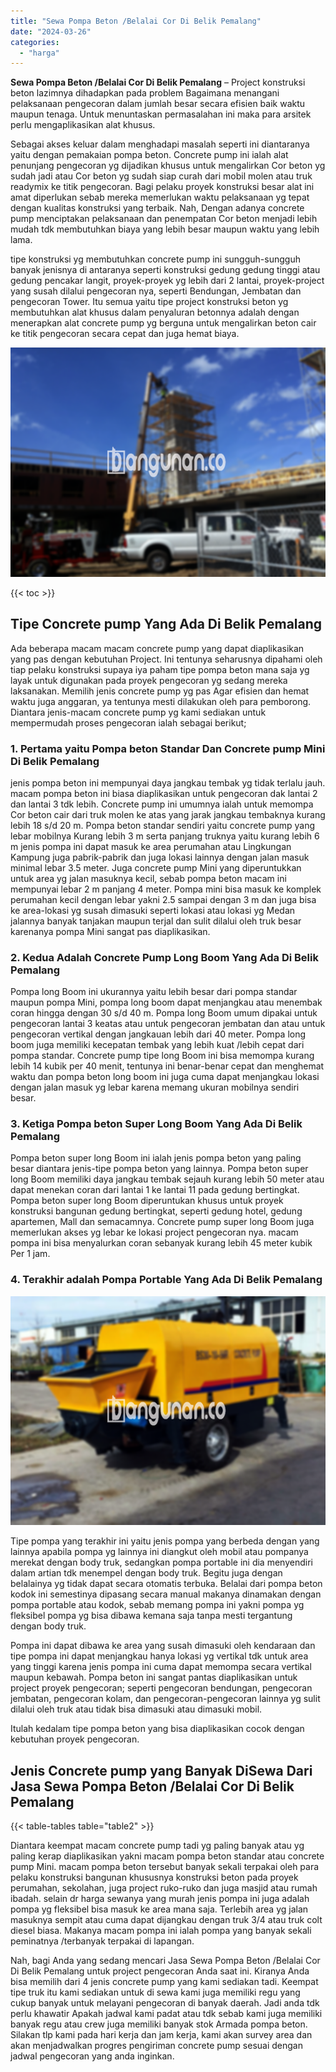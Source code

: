 ```yaml
---
title: "Sewa Pompa Beton /Belalai Cor Di Belik Pemalang"
date: "2024-03-26"
categories: 
  - "harga"
---
```


**Sewa Pompa Beton /Belalai Cor Di Belik Pemalang** – Project konstruksi beton lazimnya dihadapkan pada problem Bagaimana menangani pelaksanaan pengecoran dalam jumlah besar secara efisien baik waktu maupun tenaga. Untuk menuntaskan permasalahan ini maka para arsitek perlu mengaplikasikan alat khusus.

Sebagai akses keluar dalam menghadapi masalah seperti ini diantaranya yaitu dengan pemakaian pompa beton. Concrete pump ini ialah alat penunjang pengecoran yg dijadikan khusus untuk mengalirkan Cor beton yg sudah jadi atau Cor beton yg sudah siap curah dari mobil molen atau truk readymix ke titik pengecoran. Bagi pelaku proyek konstruksi besar alat ini amat diperlukan sebab mereka memerlukan waktu pelaksanaan yg tepat dengan kualitas konstruksi yang terbaik. Nah, Dengan adanya concrete pump menciptakan pelaksanaan dan penempatan Cor beton menjadi lebih mudah tdk membutuhkan biaya yang lebih besar maupun waktu yang lebih lama.

tipe konstruksi yg membutuhkan concrete pump ini sungguh-sungguh banyak jenisnya di antaranya seperti konstruksi gedung gedung tinggi atau gedung pencakar langit, proyek-proyek yg lebih dari 2 lantai, proyek-project yang susah dilalui pengecoran nya, seperti Bendungan, Jembatan dan pengecoran Tower. Itu semua yaitu tipe project konstruksi beton yg membutuhkan alat khusus dalam penyaluran betonnya adalah dengan menerapkan alat concrete pump yg berguna untuk mengalirkan beton cair ke titik pengecoran secara cepat dan juga hemat biaya.

![Sewa Pompa Beton /Belalai Cor Di Belik Pemalang](/images/sewa-concrete-pump-15.png)

{{< toc >}}

## Tipe Concrete pump Yang Ada Di Belik Pemalang

Ada beberapa macam macam concrete pump yang dapat diaplikasikan yang pas dengan kebutuhan Project. Ini tentunya seharusnya dipahami oleh tiap pelaku konstruksi supaya iya paham tipe pompa beton mana saja yg layak untuk digunakan pada proyek pengecoran yg sedang mereka laksanakan. Memilih jenis concrete pump yg pas Agar efisien dan hemat waktu juga anggaran, ya tentunya mesti dilakukan oleh para pemborong. Diantara jenis-macam concrete pump yg kami sediakan untuk mempermudah proses pengecoran ialah sebagai berikut;

### 1\. Pertama yaitu Pompa beton Standar Dan Concrete pump Mini Di Belik Pemalang

jenis pompa beton ini mempunyai daya jangkau tembak yg tidak terlalu jauh. macam pompa beton ini biasa diaplikasikan untuk pengecoran dak lantai 2 dan lantai 3 tdk lebih. Concrete pump ini umumnya ialah untuk memompa Cor beton cair dari truk molen ke atas yang jarak jangkau tembaknya kurang lebih 18 s/d 20 m. Pompa beton standar sendiri yaitu concrete pump yang lebar mobilnya Kurang lebih 3 m serta panjang truknya yaitu kurang lebih 6 m jenis pompa ini dapat masuk ke area perumahan atau Lingkungan Kampung juga pabrik-pabrik dan juga lokasi lainnya dengan jalan masuk minimal lebar 3.5 meter. Juga concrete pump Mini yang diperuntukkan untuk area yg jalan masuknya kecil, sebab pompa beton macam ini mempunyai lebar 2 m panjang 4 meter. Pompa mini bisa masuk ke komplek perumahan kecil dengan lebar yakni 2.5 sampai dengan 3 m dan juga bisa ke area-lokasi yg susah dimasuki seperti lokasi atau lokasi yg Medan jalannya banyak tanjakan maupun terjal dan sulit dilalui oleh truk besar karenanya pompa Mini sangat pas diaplikasikan.

### 2\. Kedua Adalah Concrete Pump Long Boom Yang Ada Di Belik Pemalang

Pompa long Boom ini ukurannya yaitu lebih besar dari pompa standar maupun pompa Mini, pompa long boom dapat menjangkau atau menembak coran hingga dengan 30 s/d 40 m. Pompa long Boom umum dipakai untuk pengecoran lantai 3 keatas atau untuk pengecoran jembatan dan atau untuk pengecoran vertikal dengan jangkauan lebih dari 40 meter. Pompa long boom juga memiliki kecepatan tembak yang lebih kuat /lebih cepat dari pompa standar. Concrete pump tipe long Boom ini bisa memompa kurang lebih 14 kubik per 40 menit, tentunya ini benar-benar cepat dan menghemat waktu dan pompa beton long boom ini juga cuma dapat menjangkau lokasi dengan jalan masuk yg lebar karena memang ukuran mobilnya sendiri besar.

### 3\. Ketiga Pompa beton Super Long Boom Yang Ada Di Belik Pemalang

Pompa beton super long Boom ini ialah jenis pompa beton yang paling besar diantara jenis-tipe pompa beton yang lainnya. Pompa beton super long Boom memiliki daya jangkau tembak sejauh kurang lebih 50 meter atau dapat menekan coran dari lantai 1 ke lantai 11 pada gedung bertingkat. Pompa beton super long Boom diperuntukan khusus untuk proyek konstruksi bangunan gedung bertingkat, seperti gedung hotel, gedung apartemen, Mall dan semacamnya. Concrete pump super long Boom juga memerlukan akses yg lebar ke lokasi project pengecoran nya. macam pompa ini bisa menyalurkan coran sebanyak kurang lebih 45 meter kubik Per 1 jam.

### 4\. Terakhir adalah Pompa Portable Yang Ada Di Belik Pemalang

![Sewa Pompa Beton /Belalai Cor Di Belik Pemalang](/images/sewa-concrete-pump-13.png)

Tipe pompa yang terakhir ini yaitu jenis pompa yang berbeda dengan yang lainnya apabila pompa yg lainnya ini diangkut oleh mobil atau pompanya merekat dengan body truk, sedangkan pompa portable ini dia menyendiri dalam artian tdk menempel dengan body truk. Begitu juga dengan belalainya yg tidak dapat secara otomatis terbuka. Belalai dari pompa beton kodok ini semestinya dipasang secara manual makanya dinamakan dengan pompa portable atau kodok, sebab memang pompa ini yakni pompa yg fleksibel pompa yg bisa dibawa kemana saja tanpa mesti tergantung dengan body truk.

Pompa ini dapat dibawa ke area yang susah dimasuki oleh kendaraan dan tipe pompa ini dapat menjangkau hanya lokasi yg vertikal tdk untuk area yang tinggi karena jenis pompa ini cuma dapat memompa secara vertikal maupun kebawah. Pompa beton ini sangat pantas diaplikasikan untuk project proyek pengecoran; seperti pengecoran bendungan, pengecoran jembatan, pengecoran kolam, dan pengecoran-pengecoran lainnya yg sulit dilalui oleh truk atau tidak bisa dimasuki atau dimasuki mobil.

Itulah kedalam tipe pompa beton yang bisa diaplikasikan cocok dengan kebutuhan proyek pengecoran.

## Jenis Concrete pump yang Banyak DiSewa Dari Jasa Sewa Pompa Beton /Belalai Cor Di Belik Pemalang

{{< table-tables table="table2" >}}

Diantara keempat macam concrete pump tadi yg paling banyak atau yg paling kerap diaplikasikan yakni macam pompa beton standar atau concrete pump Mini. macam pompa beton tersebut banyak sekali terpakai oleh para pelaku konstruksi bangunan khususnya konstruksi beton pada proyek perumahan, sekolahan, juga project ruko-ruko dan juga masjid atau rumah ibadah. selain dr harga sewanya yang murah jenis pompa ini juga adalah pompa yg fleksibel bisa masuk ke area mana saja. Terlebih area yg jalan masuknya sempit atau cuma dapat dijangkau dengan truk 3/4 atau truk colt diesel biasa. Makanya macam pompa ini ialah pompa yang banyak sekali peminatnya /terbanyak terpakai di lapangan.

Nah, bagi Anda yang sedang mencari Jasa Sewa Pompa Beton /Belalai Cor Di Belik Pemalang untuk project pengecoran Anda saat ini. Kiranya Anda bisa memilih dari 4 jenis concrete pump yang kami sediakan tadi. Keempat tipe truk itu kami sediakan untuk di sewa kami juga memiliki regu yang cukup banyak untuk melayani pengecoran di banyak daerah. Jadi anda tdk perlu khawatir Apakah jadwal kami padat atau tdk sebab kami juga memiliki banyak regu atau crew juga memiliki banyak stok Armada pompa beton. Silakan tlp kami pada hari kerja dan jam kerja, kami akan survey area dan akan menjadwalkan progres pengiriman concrete pump sesuai dengan jadwal pengecoran yang anda inginkan.
